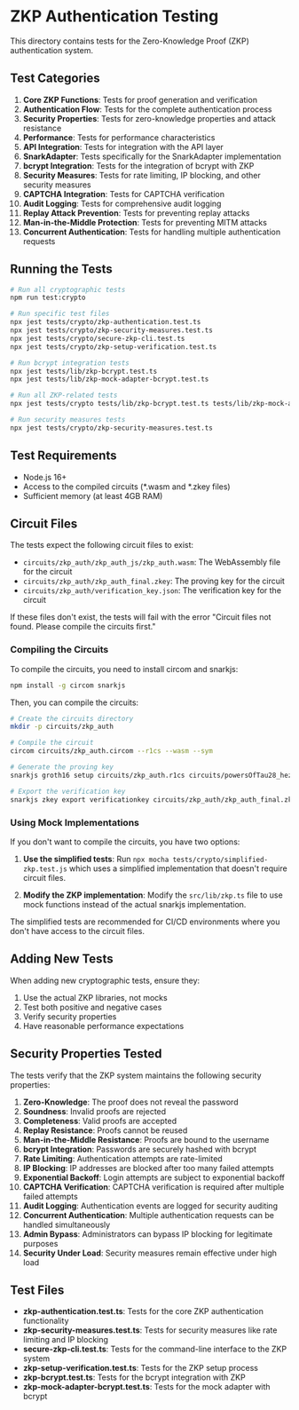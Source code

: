# ZKP Authentication Testing

This directory contains tests for the Zero-Knowledge Proof (ZKP) authentication system.

## Test Categories

1. **Core ZKP Functions**: Tests for proof generation and verification
2. **Authentication Flow**: Tests for the complete authentication process
3. **Security Properties**: Tests for zero-knowledge properties and attack resistance
4. **Performance**: Tests for performance characteristics
5. **API Integration**: Tests for integration with the API layer
6. **SnarkAdapter**: Tests specifically for the SnarkAdapter implementation
7. **bcrypt Integration**: Tests for the integration of bcrypt with ZKP
8. **Security Measures**: Tests for rate limiting, IP blocking, and other security measures
9. **CAPTCHA Integration**: Tests for CAPTCHA verification
10. **Audit Logging**: Tests for comprehensive audit logging
11. **Replay Attack Prevention**: Tests for preventing replay attacks
12. **Man-in-the-Middle Protection**: Tests for preventing MITM attacks
13. **Concurrent Authentication**: Tests for handling multiple authentication requests

## Running the Tests

```bash
# Run all cryptographic tests
npm run test:crypto

# Run specific test files
npx jest tests/crypto/zkp-authentication.test.ts
npx jest tests/crypto/zkp-security-measures.test.ts
npx jest tests/crypto/secure-zkp-cli.test.ts
npx jest tests/crypto/zkp-setup-verification.test.ts

# Run bcrypt integration tests
npx jest tests/lib/zkp-bcrypt.test.ts
npx jest tests/lib/zkp-mock-adapter-bcrypt.test.ts

# Run all ZKP-related tests
npx jest tests/crypto tests/lib/zkp-bcrypt.test.ts tests/lib/zkp-mock-adapter-bcrypt.test.ts

# Run security measures tests
npx jest tests/crypto/zkp-security-measures.test.ts
```

## Test Requirements

- Node.js 16+
- Access to the compiled circuits (*.wasm and *.zkey files)
- Sufficient memory (at least 4GB RAM)

## Circuit Files

The tests expect the following circuit files to exist:

- `circuits/zkp_auth/zkp_auth_js/zkp_auth.wasm`: The WebAssembly file for the circuit
- `circuits/zkp_auth/zkp_auth_final.zkey`: The proving key for the circuit
- `circuits/zkp_auth/verification_key.json`: The verification key for the circuit

If these files don't exist, the tests will fail with the error "Circuit files not found. Please compile the circuits first."

### Compiling the Circuits

To compile the circuits, you need to install circom and snarkjs:

```bash
npm install -g circom snarkjs
```

Then, you can compile the circuits:

```bash
# Create the circuits directory
mkdir -p circuits/zkp_auth

# Compile the circuit
circom circuits/zkp_auth.circom --r1cs --wasm --sym

# Generate the proving key
snarkjs groth16 setup circuits/zkp_auth.r1cs circuits/powersOfTau28_hez_final_10.ptau circuits/zkp_auth/zkp_auth_final.zkey

# Export the verification key
snarkjs zkey export verificationkey circuits/zkp_auth/zkp_auth_final.zkey circuits/zkp_auth/verification_key.json
```

### Using Mock Implementations

If you don't want to compile the circuits, you have two options:

1. **Use the simplified tests**: Run `npx mocha tests/crypto/simplified-zkp.test.js` which uses a simplified implementation that doesn't require circuit files.

2. **Modify the ZKP implementation**: Modify the `src/lib/zkp.ts` file to use mock functions instead of the actual snarkjs implementation.

The simplified tests are recommended for CI/CD environments where you don't have access to the circuit files.

## Adding New Tests

When adding new cryptographic tests, ensure they:
1. Use the actual ZKP libraries, not mocks
2. Test both positive and negative cases
3. Verify security properties
4. Have reasonable performance expectations

## Security Properties Tested

The tests verify that the ZKP system maintains the following security properties:

1. **Zero-Knowledge**: The proof does not reveal the password
2. **Soundness**: Invalid proofs are rejected
3. **Completeness**: Valid proofs are accepted
4. **Replay Resistance**: Proofs cannot be reused
5. **Man-in-the-Middle Resistance**: Proofs are bound to the username
6. **bcrypt Integration**: Passwords are securely hashed with bcrypt
7. **Rate Limiting**: Authentication attempts are rate-limited
8. **IP Blocking**: IP addresses are blocked after too many failed attempts
9. **Exponential Backoff**: Login attempts are subject to exponential backoff
10. **CAPTCHA Verification**: CAPTCHA verification is required after multiple failed attempts
11. **Audit Logging**: Authentication events are logged for security auditing
12. **Concurrent Authentication**: Multiple authentication requests can be handled simultaneously
13. **Admin Bypass**: Administrators can bypass IP blocking for legitimate purposes
14. **Security Under Load**: Security measures remain effective under high load

## Test Files

- **zkp-authentication.test.ts**: Tests for the core ZKP authentication functionality
- **zkp-security-measures.test.ts**: Tests for security measures like rate limiting and IP blocking
- **secure-zkp-cli.test.ts**: Tests for the command-line interface to the ZKP system
- **zkp-setup-verification.test.ts**: Tests for the ZKP setup process
- **zkp-bcrypt.test.ts**: Tests for the bcrypt integration with ZKP
- **zkp-mock-adapter-bcrypt.test.ts**: Tests for the mock adapter with bcrypt
